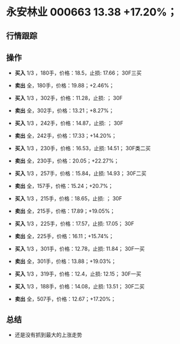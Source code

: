 # 永安林业 000663 13.38 +17.20%；

## 行情跟踪
  
## 操作
  - **买入** 1/3 ，180手，价格：18.5，止损: 17.66； 30F三买
  - **卖出** 全，180手，价格：19.88；+2.46%；

  - **买入** 1/3 ，302手，价格：11.28，止损: ； 30F
  - **卖出** 全，302手，价格：13.21；+8.27%；

  - **买入** 1/3 ，242手，价格：14.87，止损: ； 30F
  - **卖出** 全，242手，价格：17.33；+14.20%；

  - **买入** 1/3 ，230手，价格：16.53，止损: 14.51； 30F类二买
  - **卖出** 全，230手，价格：20.05；+22.27%；

  - **买入** 1/3 ，257手，价格：15.84，止损: 14.93； 30F二买
  - **卖出** 全，157手，价格：15.24；+20.7%；

  - **买入** 1/3 ，215手，价格：18.65，止损: ； 30F
  - **卖出** 全，215手，价格：17.89；+19.05%；

  - **买入** 1/3 ，225手，价格：17.57，止损: 17.05； 30F
  - **卖出** 全，225手，价格：16.11；+15.74%；

  - **买入** 1/3 ，301手，价格：12.78，止损: 11.84； 30F一买
  - **卖出** 全，301手，价格：13.88；+19.03%；

  - **买入** 1/3 ，319手，价格：12.4，止损: 12.15； 30F一买
  - **买入** 1/3 ，188手，价格：14.08，止损: 13.51； 30F二买
  - **卖出** 全，507手，价格：12.67；+17.20%；

## 总结
  - 还是没有抓到最大的上涨走势